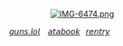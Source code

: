 ⠀ ⠀⠀ ⠀⠀ ⠀⠀ ⠀⠀ ⠀⠀ ⠀⠀ ⠀
[![IMG-6474.png](https://i.postimg.cc/BbrJ3dzR/IMG-6474.png)](https://postimg.cc/rRNBCYM9)




⠀ ⠀ ⠀ ⠀ ⠀ ⠀⠀⠀[𝘨𝘶𝘯𝘴.𝘭𝘰𝘭](https://guns.lol/catisaa)⠀  [𝘢𝘵𝘢𝘣𝘰𝘰𝘬](https://yurigable.atabook.org)⠀[𝘳𝘦𝘯𝘵𝘳𝘺](https://rentry.co/gableyuri)

